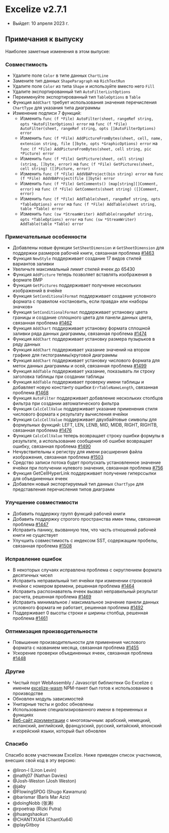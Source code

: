 # Excelize v2.7.1

* Выйдет: 10 апреля 2023 г.

## Примечания к выпуску

Наиболее заметные изменения в этом выпуске:

### Совместимость

* Удалите поле `Color` в типе данных `ChartLine`
* Замените тип данных `ShapeParagraph` на `RichTextRun`
* Удалите поле `Color` из типа `Shape` и используйте вместо него `Fill`
* Удалите экспортированный тип `AutoFilterListOptions`
* Переименуйте экспортированный тип `TableOptions` в `Table`
* Функция `AddChart` требует использования значения перечисления `ChartType` для указания типа диаграммы
* Изменение подписи 7 функций:
  * Изменить `func (f *File) AutoFilter(sheet, rangeRef string, opts *AutoFilterOptions) error` на `func (f *File) AutoFilter(sheet, rangeRef string, opts []AutoFilterOptions) error`
  * Изменить `func (f *File) AddPictureFromBytes(sheet, cell, name, extension string, file []byte, opts *GraphicOptions) error` на `func (f *File) AddPictureFromBytes(sheet, cell string, pic *Picture) error`
  * Изменить `func (f *File) GetPicture(sheet, cell string) (string, []byte, error)` на `func (f *File) GetPictures(sheet, cell string) ([]Picture, error)`
  * Изменить `func (f *File) AddVBAProject(bin string) error` на `func (f *File) AddVBAProject(file []byte) error`
  * Изменить `func (f *File) GetComments() (map[string][]Comment, error)` на `func (f *File) GetComments(sheet string) ([]Comment, error)`
  * Изменить `func (f *File) AddTable(sheet, rangeRef string, opts *TableOptions) error` на `func (f *File) AddTable(sheet string, table *Table) error`
  * Изменить `func (sw *StreamWriter) AddTable(rangeRef string, opts *TableOptions) error` на `func (sw *StreamWriter) AddTable(table *Table) error`

### Примечательные особенности

* Добавлены новые функции `SetSheetDimension` и `GetSheetDimension` для поддержки размеров рабочей книги, связанная проблема [#1463](https://github.com/xuri/excelize/issues/1463)
* Функция `NewStyle` поддерживает создание 17 видов стилей вариантов заливки
* Увеличьте максимальный лимит стилей ячеек до 65430
* Функция `AddPicture` теперь позволяет вставлять изображения в формате BMP
* Функция `GetPictures` поддерживает получение нескольких изображений в ячейке
* Функция `SetConditionalFormat` поддерживает создание условного формата с правилом «остановить, если правда» или «наборы значков»
* Функция `SetConditionalFormat` поддерживает установку цвета границы и создание сплошного цвета для панели данных цвета, связанная проблема [#1462](https://github.com/xuri/excelize/issues/1462)
* Функция `AddChart` поддерживает установку формата сплошной заливки ряда данных диаграммы, связанная проблема [#1474](https://github.com/xuri/excelize/issues/1474)
* Функция `AddChart` поддерживает установку размера пузырьков в ряду данных
* Функция `AddChart` поддерживает указание значений на втором графике для гистограммы/круговой диаграммы
* Функция `AddChart` поддерживает установку числового формата для меток данных диаграммы и осей, связанная проблема [#1499](https://github.com/xuri/excelize/issues/1499)
* Функция `AddTable` поддерживает указание, показывать ли строку заголовка таблицы при создании таблицы
* Функция `AddTable` поддерживает проверку имени таблицы и добавляет новую константу ошибки `ErrTableNameLength`, связанная проблема [#1468](https://github.com/xuri/excelize/issues/1468)
* Функция `AutoFilter` поддерживает добавление нескольких столбцов фильтра при создании автоматического фильтра
* Функция `CalcCellValue` поддерживает указание применения стиля числового формата к результату вычисления ячейки
* Функция `CalcCellValue` поддерживает двухбайтовые символы для формульных функций: LEFT, LEN, LENB, MID, MIDB, RIGHT, RIGHTB, связанная проблема [#1476](https://github.com/xuri/excelize/issues/1476)
* Функция `CalcCellValue` теперь возвращает строку ошибки формулы в результате, а использование сообщения об ошибке возвращает ошибку, связанная проблема [#1490](https://github.com/xuri/excelize/issues/1490)
* Нечувствительны к регистру для имени расширения файла изображения, связанная проблема [#1503](https://github.com/xuri/excelize/issues/1503)
* Средство записи потока будет пропускать установленное значение ячейки при получении нулевого значения, связанная проблема [#756](https://github.com/xuri/excelize/issues/756)
* Функция GetCellHyperLink поддерживает получение гиперссылки для объединенных ячеек
* Добавлен новый экспортируемый тип данных `ChartType` для представления перечисления типов диаграмм

### Улучшение совместимости

* Добавить поддержку групп функций рабочей книги
* Добавить поддержку строгого пространства имен темы, связанная проблема [#1447](https://github.com/xuri/excelize/issues/1447)
* Исправить панику, вызванную тем, что часть отношений рабочей книги не существует
* Улучшить совместимость с индексом SST, содержащим пробелы, связанная проблема [#1508](https://github.com/xuri/excelize/issues/1508)

### Исправление ошибок

* В некоторых случаях исправлена проблема с округлением формата десятичных чисел
* Исправить неправильный тип ячейки при изменении строковой ячейки с номером времени, решенная проблема [#1464](https://github.com/xuri/excelize/issues/1464)
* Исправить распознаватель ячеек вызвал неправильный результат расчета, решенная проблема [#1469](https://github.com/xuri/excelize/issues/1469)
* Исправить минимальное / максимальное значение панели данных условного формата не работает, решенная проблема [#1492](https://github.com/xuri/excelize/issues/1492)
* Поддерживает 0 высоты строки и ширины столбца, решенная проблема [#1461](https://github.com/xuri/excelize/issues/1461)

### Оптимизация производительности

* Повышение производительности для применения числового формата с названием месяца, связанная проблема [#1455](https://github.com/xuri/excelize/issues/1455)
* Ускорение проверки объединенных ячеек, связанная проблема [#1448](https://github.com/xuri/excelize/issues/1448)

### Другие

* Чистый порт WebAssembly / Javascript библиотеки Go Excelize с именем [excelize-wasm](https://github.com/xuri/excelize-wasm) NPM-пакет был готов к использованию в производстве
* Обновлен модуль зависимостей
* Унитарные тесты и godoc обновлены
* Использование специализированного имени в переменных и функциях
* [Веб-сайт документации](https://xuri.me/excelize) с многоязычным: арабский, немецкий, испанский, английский, французский, русский, китайский, японский и корейский языки, который был обновлен

### Спасибо

Спасибо всем участникам Excelize. Ниже приведен список участников, внесших свой код в эту версию:

* @liron-l (Liron Levin)
* @nathj07 (Nathan Davies)
* @Josh-Weston (Josh Weston)
* @jaby
* @FlowingSPDG (Shugo Kawamura)
* @barismar (Baris Mar Aziz)
* @doingNobb (张涛)
* @rpoetrap (Rizki Putra)
* @huangshaokun
* @CHANTXU64 (ChantXu64)
* @playGitboy
